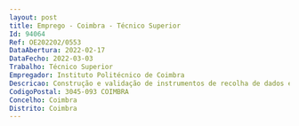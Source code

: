 ```yaml
--- 
layout: post
title: Emprego - Coimbra - Técnico Superior
Id: 94064
Ref: OE202202/0553
DataAbertura: 2022-02-17
DataFecho: 2022-03-03
Trabalho: Técnico Superior
Empregador: Instituto Politécnico de Coimbra
Descricao: Construção e validação de instrumentos de recolha de dados e ou adaptação de instrumentos validados já existentes Definição de metodologia de administração dos instrumentos ou revisão das metodologias já existentes Construção de bases de dados em formato Excel e ou SPSS Análise de dados e elaboração de relatórios adequados aos objetivos do SIGQ e aos vários agentes que vão usar a informação Representação gráfica dos dados para apresentação em diversos materiais de divulgação dos resultados Recolha de dados, medição de indicadores e preenchimento de inquéritos formulários no âmbito da participação em rankings Outras atividades no âmbito do SIGQ do IPC.
CodigoPostal: 3045-093 COIMBRA
Concelho: Coimbra
Distrito: Coimbra
--- 
```

